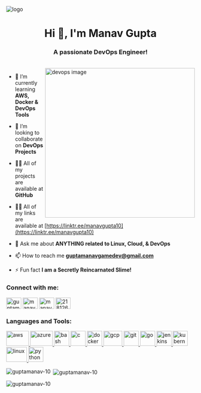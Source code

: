 ![logo](https://www.cloud4c.com/my/sites/my/files/2023-01/devops-framework-on-google-cloud-blog-banner.jpg)
<h1 align="center">Hi 👋, I'm Manav Gupta</h1>
<h3 align="center">A passionate DevOps Engineer!</h3>

<br>

<img align="right" alt="devops image" width="400" src="https://cdn.faun.dev/prod/media/public/original_images/devOps-cloud-native.gif">

<!--<p align="left"> <img src="https://komarev.com/ghpvc/?username=guptamanav-10&label=Profile%20views&color=0e75b6&style=flat" alt="guptamanav-10" /> </p>

<p align="left"> <a href="https://github.com/ryo-ma/github-profile-trophy"><img src="https://github-profile-trophy.vercel.app/?username=guptamanav-10" alt="guptamanav-10" /></a> </p> -->

- 🌱 I’m currently learning **AWS, Docker & DevOps Tools**

- 👯 I’m looking to collaborate on **DevOps Projects**

- 👨‍💻 All of my projects are available at **GitHub**

- 👨‍💻 All of my links are available at [https://linktr.ee/manavgupta10](https://linktr.ee/manavgupta10)

- 💬 Ask me about **ANYTHING related to Linux, Cloud, & DevOps**

- 📫 How to reach me **guptamanavgamedev@gmail.com**

- ⚡ Fun fact **I am a Secretly Reincarnated Slime!**

<h3 align="left">Connect with me:</h3>
<p align="left">
<a href="https://dev.to/guptamanav10" target="blank"><img align="center" src="https://user-images.githubusercontent.com/100012330/236132107-f852ebf6-0c84-47bc-a1dd-2af1ee2b4b9c.png" alt="guptamanav10" height="30" width="40" /></a>
<a href="https://twitter.com/manavgupta_10" target="blank"><img align="center" src="https://upload.wikimedia.org/wikipedia/commons/thumb/6/6f/Logo_of_Twitter.svg/2491px-Logo_of_Twitter.svg.png" alt="manavgupta_10" height="30" width="40" /></a>
<a href="https://linkedin.com/in/manav-gupta-107158230" target="blank"><img align="center" src="https://user-images.githubusercontent.com/100012330/236132392-299001cf-5d7c-4454-a65c-e5f3f6d28687.png" alt="manav-gupta-107158230" height="30" width="40" /></a>
<a href="https://stackoverflow.com/users/21812676" target="blank"><img align="center" src="https://user-images.githubusercontent.com/100012330/236132473-382f6fcb-b2a5-434e-a0d4-6f04e3e836f9.png" alt="21812676" height="30" width="40" /></a>
</p>

<h3 align="left">Languages and Tools:</h3>
<p align="left"> <a href="https://aws.amazon.com" target="_blank" rel="noreferrer"> <img src="https://upload.wikimedia.org/wikipedia/commons/thumb/9/93/Amazon_Web_Services_Logo.svg/1280px-Amazon_Web_Services_Logo.svg.png" alt="aws" width="60" height="40"/> </a> <a href="https://azure.microsoft.com/en-in/" target="_blank" rel="noreferrer"> <img src="https://user-images.githubusercontent.com/100012330/236130631-d1024026-6d59-438b-999b-239cadd95852.png" alt="azure" width="60" height="40"/> </a> <a href="https://www.gnu.org/software/bash/" target="_blank" rel="noreferrer"> <img src="https://user-images.githubusercontent.com/100012330/236130801-e27f9348-2c5c-41db-9fe6-69cca294e21c.png" alt="bash" width="40" height="40"/> </a> <a href="https://www.cprogramming.com/" target="_blank" rel="noreferrer"> <img src="https://user-images.githubusercontent.com/100012330/236130967-7820eddb-b964-428d-93a5-ad96e9bf7866.png" alt="c" width="40" height="40"/> </a> <a href="https://www.docker.com/" target="_blank" rel="noreferrer"> <img src="https://i.pinimg.com/originals/5c/bb/a7/5cbba74b40ec0c0ce77b3db3ec1a5e05.png" alt="docker" width="40" height="40"/> </a> <a href="https://cloud.google.com" target="_blank" rel="noreferrer"> <img src="https://www.gend.co/hs-fs/hubfs/gcp-logo-cloud.png?width=730&name=gcp-logo-cloud.png" alt="gcp" width="50" height="40"/> </a> <a href="https://git-scm.com/" target="_blank" rel="noreferrer"> <img src="https://user-images.githubusercontent.com/100012330/236131427-8f7f7517-c67c-4c09-9af6-69089e048697.png" alt="git" width="40" height="40"/> </a> <a href="https://golang.org" target="_blank" rel="noreferrer"> <img src="https://go.dev/blog/go-brand/Go-Logo/PNG/Go-Logo_Blue.png" alt="go" width="40" height="40"/> </a> <a href="https://www.jenkins.io" target="_blank" rel="noreferrer"> <img src="https://upload.wikimedia.org/wikipedia/commons/thumb/e/e9/Jenkins_logo.svg/1200px-Jenkins_logo.svg.png" alt="jenkins" width="40" height="40"/> </a> <a href="https://kubernetes.io" target="_blank" rel="noreferrer"> <img src="https://upload.wikimedia.org/wikipedia/commons/thumb/3/39/Kubernetes_logo_without_workmark.svg/2109px-Kubernetes_logo_without_workmark.svg.png" alt="kubernetes" width="40" height="40"/> </a> <a href="https://www.linux.org/" target="_blank" rel="noreferrer"> <img src="https://upload.wikimedia.org/wikipedia/commons/thumb/d/d8/Red_Hat_logo.svg/2560px-Red_Hat_logo.svg.png" alt="linux" width="55" height="40"/> </a> <a href="https://www.python.org" target="_blank" rel="noreferrer"> <img src="https://upload.wikimedia.org/wikipedia/commons/thumb/c/c3/Python-logo-notext.svg/1869px-Python-logo-notext.svg.png" alt="python" width="40" height="40"/> </a> </p>

<p><img align="left" src="https://github-readme-stats.vercel.app/api/top-langs?username=guptamanav-10&show_icons=true&locale=en&layout=compact" alt="guptamanav-10" /></p>

<p>&nbsp;<img align="center" src="https://github-readme-stats.vercel.app/api?username=guptamanav-10&show_icons=true&locale=en" alt="guptamanav-10" /></p>

<p><img align="center" src="https://github-readme-streak-stats.herokuapp.com/?user=guptamanav-10&" alt="guptamanav-10" /></p>
